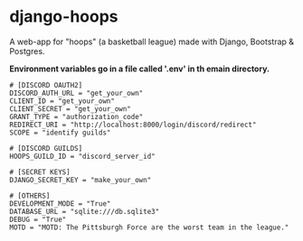 # django-hoops
A web-app for "hoops" (a basketball league) made with Django, Bootstrap &amp; Postgres.

**Environment variables go in a file called '.env' in th emain directory.**
```
# [DISCORD OAUTH2]
DISCORD_AUTH_URL = "get_your_own"
CLIENT_ID = "get_your_own"
CLIENT_SECRET = "get_your_own"
GRANT_TYPE = "authorization_code"
REDIRECT_URI = "http://localhost:8000/login/discord/redirect" 
SCOPE = "identify guilds"

# [DISCORD GUILDS]
HOOPS_GUILD_ID = "discord_server_id"

# [SECRET KEYS]
DJANGO_SECRET_KEY = "make_your_own"

# [OTHERS]
DEVELOPMENT_MODE = "True"
DATABASE_URL = "sqlite:///db.sqlite3"
DEBUG = "True"
MOTD = "MOTD: The Pittsburgh Force are the worst team in the league."
```

